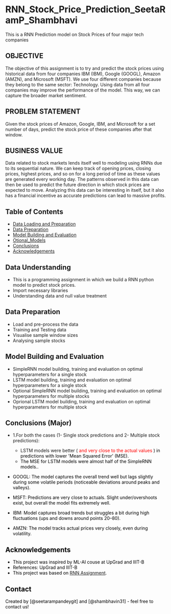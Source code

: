 # RNN_Stock_Price_Prediction_SeetaRamP_Shambhavi
This is a RNN Prediction model on Stock Prices of four major tech companies

## OBJECTIVE
The objective of this assignment is to try and predict the stock prices using historical data from four companies IBM (IBM), Google (GOOGL), Amazon (AMZN), and Microsoft (MSFT). 
We use four different companies because they belong to the same sector: Technology. Using data from all four companies may improve the performance of the model. This way, we can capture the broader market sentiment.

## PROBLEM STATEMENT
Given the stock prices of Amazon, Google, IBM, and Microsoft for a set number of days, predict the stock price of these companies after that window.

## BUSINESS VALUE
Data related to stock markets lends itself well to modeling using RNNs due to its sequential nature. 
We can keep track of opening prices, closing prices, highest prices, and so on for a long period of time as these values are generated every working day.
The patterns observed in this data can then be used to predict the future direction in which stock prices are expected to move.
Analyzing this data can be interesting in itself, but it also has a financial incentive as accurate predictions can lead to massive profits.

## Table of Contents
* [Data Loading and Preparation ](#data-loading)
* [Data Preparation](#data-preparation)
* [Model Building and Evaluation](#model-building)
* [Otional_Models](#optional-models)
* [Conclusions](#conclusions)
* [Acknowledgements](#acknowledgements)

## Data Understanding
- This is a programming assignment in which we build a RNN python model to predict stock prices.
- Import necessary libraries
- Understanding data and null value treatment
  
## Data Preparation
- Load and pre-process the data
- Training and Testing data
- Visualise sample window sizes
- Analysing sample stocks
  
## Model Building and Evaluation
- SimpleRNN model building, training and evaluation on optimal hyperparameters for a single stock
- LSTM model building, training and evaluation on optimal hyperparameters for a single stock
- Optional SimpleRNN model building, training and evaluation on optimal hyperparameters for multiple stocks
- Oprional LSTM model building, training and evaluation on optimal hyperparameters for multiple stock

 
## Conclusions (Major)
- 1.For both the cases (1- Single stock predictions and 2- Multiple stock predictions):
  - LSTM models were better (<font color = 'Red'> and very close to the actual values <font color = 'Black'>) in predictions with lower 'Mean Squared Error' (MSE).
  - The MSE for LSTM models were almost half of the SimpleRNN models..
    
- GOOGL: The model captures the overall trend well but lags slightly during some volatile periods (noticeable deviations around peaks and valleys).

- MSFT: Predictions are very close to actuals. Slight under/overshoots exist, but overall the model fits extremely well.

- IBM: Model captures broad trends but struggles a bit during high fluctuations (ups and downs around points 20–80).

- AMZN: The model tracks actual prices very closely, even during volatility.
 
  
## Acknowledgements

- This project was inspired by ML-AI couse at UpGrad and IIIT-B
- References: UpGrad and IIIT-B
- This project was based on [RNN Assignment]([[https://learn.upgrad.com/course/5811/segment/60414/369869/1115042/5565470](https://learn.upgrad.com/course/5811/segment/60414/372309/1122070/5597470)]).


## Contact
Created by [@seetarampandeygit] and [@shambhavin31]  - feel free to contact us!

